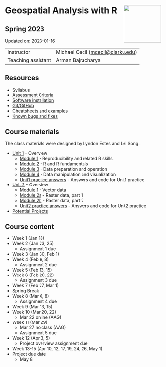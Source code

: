 
# Geospatial Analysis with R <img src="https://s28151.pcdn.co/offices/marketing-and-communications/wp-content/blogs.dir/3/files/sites/106/2019/08/CU_Seal_Red_SM_60_75_v4-768x768.png" align="right" width="120" />

## Spring 2023

Updated on: 2023-01-16

<center>

|                    |                                     |
|:-------------------|:------------------------------------|
| Instructor         | Michael Cecil (<mcecil@clarku.edu>) |
| Teaching assistant | Arman Bajracharya                   |

</center>

## Resources

-   [Syllabus](syllabus.html)
-   [Assessment Criteria](assessment.html)
-   [Software installation](software-installation.html)
-   [Git/GitHub](git-github.html)
-   [Cheatsheets and examples](cheatsheets.html)
-   [Known bugs and fixes](bugs-fixes.html)

## Course materials

The class materials were designed by Lyndon Estes and Lei Song.

-   [Unit 1](unit1.html) - Overview
    -   [Module 1](unit1-module1.html) - Reproducibility and related R
        skills
    -   [Module 2](unit1-module2.html) - R and R fundamentals
    -   [Module 3](unit1-module3.html) - Data preparation and operation
    -   [Module 4](unit1-module4.html) - Data manipulation and
        visualization
    -   [Unit1 practice answers](unit1-practice-answers.html) - Answers
        and code for Unit1 practice
-   [Unit 2](unit2.html) - Overview
    -   [Module 1](unit2-module1.html) - Vector data
    -   [Module 2a](unit2-module2a.html) - Raster data, part 1
    -   [Module 2b](unit2-module2b.html) - Raster data, part 2
    -   [Unit2 practice answers](unit2-practice-answers.html) - Answers
        and code for Unit2 practice
-   [Potential Projects](projects.html)

## Course content

-   Week 1 (Jan 18)
-   Week 2 (Jan 23, 25)
    -   Assignment 1 due
-   Week 3 (Jan 30, Feb 1)
-   Week 4 (Feb 6, 8)
    -   Assignment 2 due
-   Week 5 (Feb 13, 15)
-   Week 6 (Feb 20, 22)
    -   Assignment 3 due
-   Week 7 (Feb 27, Mar 1)
-   Spring Break
-   Week 8 (Mar 6, 8)
    -   Assignment 4 due
-   Week 9 (Mar 13, 15)
-   Week 10 (Mar 20, 22)
    -   Mar 22 online (AAG)
-   Week 11 (Mar 29)
    -   Mar 27 no class (AAG)
    -   Assignment 5 due
-   Week 12 (Apr 3, 5)
    -   Project overview assignment due
-   Week 13-15 (Apr 10, 12, 17, 19, 24, 26, May 1)
-   Project due date
    -   May 8
